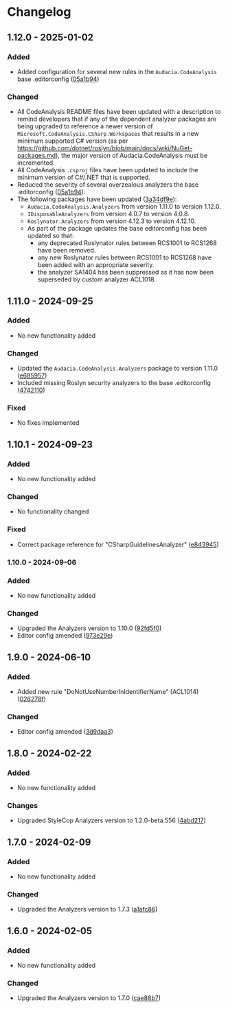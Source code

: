 ﻿# Changelog

## 1.12.0 - 2025-01-02
### Added
- Added configuration for several new rules in the `Audacia.CodeAnalysis` base .editorconfig ([05a1b94](https://github.com/audaciaconsulting/Audacia.CodeAnalysis/pull/68/files))

### Changed
- All CodeAnalysis README files have been updated with a description to remind developers that if any of the dependent analyzer packages are being upgraded to reference a newer version of `Microsoft.CodeAnalysis.CSharp.Workspaces` that results in a new minimum supported C# version (as per https://github.com/dotnet/roslyn/blob/main/docs/wiki/NuGet-packages.md), the major version of Audacia.CodeAnalysis must be incremented.
- All CodeAnalysis `.csproj` files have been updated to include the minimum version of C#/.NET that is supported.
- Reduced the severity of several overzealous analyzers the base .editorconfig ([05a1b94](https://github.com/audaciaconsulting/Audacia.CodeAnalysis/pull/68/files)).
- The following packages have been updated ([3a34df9e](https://github.com/audaciaconsulting/Audacia.CodeAnalysis/pull/71/files)):
  - `Audacia.CodeAnalysis.Analyzers` from version 1.11.0 to version 1.12.0.
  - `IDisposableAnalyzers` from version 4.0.7 to version 4.0.8.
  - `Roslynator.Analyzers` from version 4.12.3 to version 4.12.10.
  - As part of the package updates the base editorconfig has been updated so that:
    - any deprecated Roslynator rules between RCS1001 to RCS1268 have been removed.
    - any new Roslynator rules between RCS1001 to RCS1268 have been added with an appropriate severity.
    - the analyzer SA1404 has been suppressed as it has now been superseded by custom analyzer ACL1018.

## 1.11.0 - 2024-09-25
### Added
- No new functionality added

### Changed
- Updated the `Audacia.CodeAnalysis.Analyzers` package to version 1.11.0 ([e685957](https://github.com/audaciaconsulting/Audacia.CodeAnalysis/commit/e685957748ac98304bdf3f0dc8c693848d928a7d))
- Included missing Roslyn security analyzers to the base .editorconfig ([4742110](https://github.com/audaciaconsulting/Audacia.CodeAnalysis/commit/4742110aafc8de0df1e8def6150089c3aae9848c))

### Fixed
- No fixes implemented

## 1.10.1 - 2024-09-23
### Added
- No new functionality added

### Changed
- No functionality changed

### Fixed
- Correct package reference for "CSharpGuidelinesAnalyzer" ([e843945](https://github.com/audaciaconsulting/Audacia.CodeAnalysis/commit/e843945f9a791fac19ab1e7fe0f53415a6839ae6))

### 1.10.0 - 2024-09-06
### Added
- No new functionality added

### Changed
- Upgraded the Analyzers version to 1.10.0 ([92fd5f0](https://github.com/audaciaconsulting/Audacia.CodeAnalysis/pull/34/commits/92fd5f0f6b2aac0cc9103c2cda3f496d6acccc7b))
- Editor config amended ([973e29e](https://github.com/audaciaconsulting/Audacia.CodeAnalysis/pull/34/commits/973e29eecef1d74d546c66c53767413fd98fa568))

## 1.9.0 - 2024-06-10
### Added
- Added new rule "DoNotUseNumberInIdentifierName" (ACL1014) ([026278f](https://github.com/audaciaconsulting/Audacia.CodeAnalysis/pull/28/commits/026278fa0f9ce31b0092b0b507f23ef793970061))

### Changed
- Editor config amended ([3d9daa3](https://github.com/audaciaconsulting/Audacia.CodeAnalysis/pull/28/commits/3d9daa37685795c592959a205e1125c6441a3f53))

## 1.8.0 - 2024-02-22
### Added
- No new functionality added

### Changes
- Upgraded StyleCop Analyzers version to 1.2.0-beta.556 ([4abd217](https://github.com/audaciaconsulting/Audacia.CodeAnalysis/pull/21/commits/4abd217c57064e2c5a8bbcc5f5560fac35632648))

## 1.7.0 - 2024-02-09
### Added
- No new functionality added

### Changed
- Upgraded the Analyzers version to 1.7.3 ([a1afc86](https://github.com/audaciaconsulting/Audacia.CodeAnalysis/pull/17/commits/a1afc8676b85e47b05f5c1087ed59f3899dc587e))

## 1.6.0 - 2024-02-05
### Added
- No new functionality added

### Changed
- Upgraded the Analyzers version to 1.7.0 ([cae88b7](https://github.com/audaciaconsulting/Audacia.CodeAnalysis/pull/13/commits/cae88b7952e615fcb6ef6344ca6256b3c0945164))
